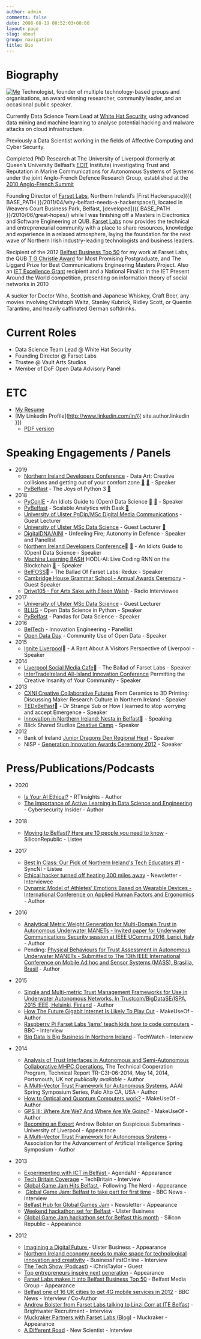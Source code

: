 ```yaml
---
author: admin
comments: false
date: 2008-08-19 00:52:03+00:00
layout: page
slug: about
group: navigation
title: Bio
---
```


# Biography

[![Me](/img/bolster_300.png)](/img/bolster_orig.png)
Technologist, founder of multiple technology-based groups and organisations, an award winning researcher, community leader, and an occasional public speaker.

Currently Data Science Team Lead at [White Hat Security](https://whitehatsec.com), using advanced data mining and machine learning to analyse potential hacking and malware attacks on cloud infrastructure.

Previously a Data Scientist working in the fields of Affective Computing and Cyber Security.

Completed PhD Research at The University of Liverpool (formerly at Queen’s University Belfast’s [ECIT](http://ecit.qub.ac.uk) Institute) investigating Trust and Reputation in Marine Communications for Autonomous Systems of Systems under the joint Anglo-French Defence Research Group, established at the [2010 Anglo-French Summit](http://en.wikipedia.org/wiki/The_Lancaster_House_Treaties_%282010%29)

Founding Director of [Farset Labs](http://farsetlabs.org.uk), Northern Ireland’s [First Hackerspace]({{ BASE_PATH }}/2011/04/why-belfast-needs-a-hackerspace/), located in Weavers Court Business Park, Belfast, [developed]({{ BASE_PATH }}/2010/06/great-hopes/) while I was finishing off a Masters in Electronics and Software Engineering at QUB. [Farset Labs](http://farsetlabs.org.uk) now provides the technical and entrepreneurial community with a place to share resources, knowledge and experience in a relaxed atmosphere, laying the foundation for the next wave of Northern Irish industry-leading technologists and business leaders.

Recipient of the 2012 [Belfast Business Top 50](http://belfastmediagroup.com/top50/15955-2/) for my work at Farset Labs, the QUB [T G Christie Award](http://www.qub.ac.uk/directorates/AcademicStudentAffairs/AcademicAffairs/ScholarshipsAwards/ScholarshipsAwardsHandbook/ScholarshipsandBursaries/PostgraduateScholarshipsAwards/FacultyofEngineeringandPhysicalSciences/) for Most Promising Postgraduate, and The Liggard Prize for Best Communications Engineering Masters Project. Also an [IET Excellence Grant](http://conferences.theiet.org/achievement/-documents/brochure-2010.cfm) recipient and a National Finalist in the IET Present Around the World competition, presenting on information theory of social networks in 2010  

A sucker for Doctor Who, Scottish and Japanese Whiskey, Craft Beer, any movies involving Christoph Waltz, Stanley Kubrick, Ridley Scott, or Quentin Tarantino, and heavily caffinated German softdrinks.

# Current Roles
* Data Science Team Lead @ White Hat Security
* Founding Director @ Farset Labs
* Trustee @ Vault Arts Studios
* Member of DoF Open Data Advisory Panel

# ETC
* [My Resume](/resume/)
* [My Linkedin Profile](http://www.linkedin.com/in/{{ site.author.linkedin }}) 
  * [PDF version](http://www.linkedin.com/profile?viewProfilePDF=&key=41510103)

# Speaking Engagements / Panels
* 2019
  * [Northern Ireland Developers Conference](https://www.nidevconf.com/sessions/andrewbolster/) - Data Art: Creative collisions and getting out of your comfort zone [:movie_camera:](https://www.youtube.com/watch?v=Ku2FX9osMXA) [:notebook:](/2019/06/data-art-creative-collisions-and-getting-out-of-your-comfort-zone.html) - Speaker
  * [PyBelfast](https://www.meetup.com/PyBelfast/events/258065529/) - The Joys of Python 3 [:notebook:](https://github.com/andrewbolster/nb_presentations/blob/master/2019-01%20PyBelfast/)
* 2018
  * [PyConIE](http://schedule.pycon18.python.ie/#9boRtJSlTmVHQOwVM9) - An Idiots Guide to (Open) Data Science [:movie_camera:](https://www.youtube.com/watch?v=he78D6jwmxE) [:notebook:](https://github.com/andrewbolster/nb_presentations/tree/master/2018-11%20PyconIE) - Speaker
  * [PyBelfast](https://www.meetup.com/PyBelfast/events/254682565/) - Scalable Analytics with Dask [:notebook:](https://github.com/andrewbolster/nb_presentations/tree/master/2018-10%20Dask)
  * [University of Ulster PgDip/MSc Digital Media Communications](https://www.ulster.ac.uk/courses/201819/digital-media-communication-15967) - Guest Lecturer
  * [University of Ulster MSc Data Science](https://www.ulster.ac.uk/courses/201819/data-science-16111) - Guest Lecturer [:notebook:](https://github.com/andrewbolster/nb_presentations/tree/master/2018-10%20UU%20Magee)
  * [DigitalDNA/AINI](https://www.meetup.com/Artificial-Intelligence-Northern-Ireland/events/251265424/) - Unfeeling Fire; Autonomy in Defence - Speaker and Panellist
  * [Northern Ireland Developers Conference](https://www.youtube.com/watch?v=mtrIEW2nCMc):movie_camera: [:notebook:](https://github.com/andrewbolster/nb_presentations/tree/master/2018-6%20NIDC) - An Idiots Guide to (Open) Data Science - Speaker
  * [Machine Learning BASH](https://www.meetup.com/devbash/events/249025552/) HODL-AI: Live Coding RNN on the Blockchain [:notebook:](https://github.com/andrewbolster/nb_presentations/tree/master/2018-04%20Bash) - Speaker
  * [BelFOSS](https://www.youtube.com/watch?v=5LhKXL0oDnc):movie_camera: - The Ballad Of Farset Labs: Redux - Speaker
  * [Cambridge House Grammar School - Annual Awards Ceremony](http://www.cambridgehouse.org.uk/news.php) - Guest Speaker
  * [Drive105 - For Arts Sake with Eileen Walsh](http://www.drive105.co.uk/the-drive105-team) - Radio Interviewee
* 2017
  * [University of Ulster MSc Data Science](https://www.ulster.ac.uk/courses/course-finder/201718/data-science-15253) - Guest Lecturer
  * [BLUG](https://www.meetup.com/belfast-lug/events/242064392/) - Open Data Science in Python - Speaker
  * [PyBelfast](https://www.meetup.com/PyBelfast/events/238855866/) - Pandas for Data Science - Speaker
* 2016
  * [BelTech](http://beltech2016.com/schedule/speakers.html) - Innovation Engineering - Panellist
  * [Open Data Day](http://belfast.theodi.org/2016/02/12/open-data-day-2016-belfast/) - Community Use of Open Data - Speaker
* 2015
  * [Ignite Liverpool](http://igniteliverpool.com/2015/08/andrew-bolster-a-rant-about-a-visitors-perspective-of-liverpool/):movie_camera: - A Rant About A Visitors Perspective of Liverpool - Speaker
* 2014
  * [Liverpool Social Media Cafe](http://how-why-diy.com/2015/12/21/video-inspiration-from-the-king-of-gifs/):movie_camera: - The Ballad of Farset Labs - Speaker
  * [InterTradeIreland All-Island Innovation Conference](http://www.ucd.ie/innovation/newsevents/events/2014/september/intertradeireland2014all-islandinnovationconference/) Permitting the Creative Insanity of Your Community - Speaker
* 2013
  * [CXNI Creative Collaborative Futures](https://www.eventbrite.co.uk/e/cxni-creative-collaborative-futures-registration-9160616651) From Ceramics to 3D Printing: Discussing Maker Research Culture in Northern Ireland - Speaker
  * [TEDxBelfast](https://www.youtube.com/watch?v=ja_huuD-K-M):movie_camera: - Dr Strange Sub or How I learned to stop worrying and accept Emergence - Speaker
  * [Innovation in Northern Ireland: Nesta in Belfast](https://vimeo.com/66357028):movie_camera: - Speaking
  * Blick Shared Studios [Creative Camp](http://www.creativecamp2013.com/) - Speaker
* 2012
  * Bank of Ireland [Junior Dragons Den Regional Heat](http://www.allaboutbusiness.org.uk/denlive/junior) - Speaker
  * NISP - [Generation Innovation Awards Ceremony 2012](http://www.nisp.co.uk/top-entrepreneurs-inspire-next-generation/) - Speaker


# Press/Publications/Podcasts
* 2020
  * [Is Your AI Ethical?](https://www.rtinsights.com/is-your-ai-ethical/) - RTInsights - Author
  * [The Importance of Active Learning in Data Science and Engineering](https://www.cybersecurity-insiders.com/the-importance-of-active-learning-in-the-data-science-and-engineering/) - Cybersecurity Insider - Author
* 2018
  * [Moving to Belfast? Here are 10 people you need to know](https://www.siliconrepublic.com/people/belfast-tech-influencers-people-to-follow) - SiliconRepublic - Listee

* 2017
  * [Best In Class: Our Pick of Northern Ireland's Tech Educators #1](https://syncni.com/news/718/9026/best-in-class-our-pick-of-northern-ireland-s-tech-educators/tab/1356) - SyncNI - Listee
  * [Ethical hacker turned off heating 300 miles away](http://www.newsletter.co.uk/news/crime/ethical-hacker-turned-off-heating-300-miles-away-1-8071108) - Newsletter - Interviewee
  * [Dynamic Model of Athletes' Emotions Based on Wearable Devices - International Conference on Applied Human Factors and Ergonomics](https://www.researchgate.net/publication/317689071_Dynamic_Model_of_Athletes%27_Emotions_Based_on_Wearable_Devices) - Author

* 2016
  * [Analytical Metric Weight Generation for Multi-Domain Trust in Autonomous Underwater MANETs - Invited paper for Underwater Communications Security session at IEEE UComms 2016, Lerici, Italy](http://bolster.online/bolster/16_UComms_bolster_preprint.pdf) - Author
  * Pending: [Physical Behaviours for Trust Assessment in Autonomous Underwater MANETs - Submitted to The 13th IEEE International Conference on Mobile Ad hoc and Sensor Systems (MASS), Brasilia, Brasil](http://bolster.online/bolster/16_MASS_bolster_preprint.pdf) - Author
* 2015
  * [Single and Multi-metric Trust Management Frameworks for Use in Underwater Autonomous Networks. In Trustcom/BigDataSE/ISPA, 2015 IEEE, Helsinki, Finland](http://doi.org/10.1109/Trustcom.2015.435) - Author
  *  [How The Future Gigabit Internet Is Likely To Play Out](http://www.makeuseof.com/tag/future-gigabit-internet-likely-play/) - MakeUseOf - Author
  * [Raspberry Pi Farset Labs 'jams' teach kids how to code computers](http://www.bbc.co.uk/news/uk-northern-ireland-31625354) - BBC - Interview
  * [Big Data Is Big Business In Northern Ireland](http://www.nispconnect.org/techwatch/big-data-is-big-business-in-northern-ireland/) - TechWatch - Interview

* 2014
  * [Analysis of Trust Interfaces in Autonomous and Semi-Autonomous Collaborative MHPC Operations](), The Technical Cooperation Program, Technical Report TR-C3I-06-2014, May 14, 2014, Portsmouth, UK *not publically available* - Author
  *  [A Multi-Vector Trust Framework for Autonomous Systems](http://www.aaai.org/ocs/index.php/SSS/SSS14/paper/view/7697), AAAI Spring Symposium Series, Palo Alto CA, USA - Author
  *  [How to Optical and Quantum Computers work?](http://www.makeuseof.com/tag/optical-quantum-computers-work/) - MakeUseOf - Author
  *  [GPS III: Where Are We? And Where Are We Going?](http://www.makeuseof.com/tag/gps-iii-going/) - MakeUseOf - Author
  *  [Becoming an Expert](http://news.liv.ac.uk/2014/06/02/becoming-an-expert-andrew-bolster-on-suspicious-submarines/) Andrew Bolster on Suspicious Submarines - University of Liverpool - Appearance
  *  [A Multi-Vector Trust Framework for Autonomous Systems](http://www.aaai.org/ocs/index.php/SSS/SSS14/paper/view/7697) - Association for the Advancement of Artificial Intelligence Spring Symposium - Author
* 2013
  *  [Experimenting with ICT in Belfast ](http://www.agendani.com/experimenting-with-ict-in-belfast/)- AgendaNI - Appearance
  *  [Tech Britain Coverage](http://techbritain.com/videos/watch/43) - TechBritain - Interview
  *  [Global Game Jam Hits Belfast ](http://www.followingthenerd.com/video-games/global-game-jam-hits-belfast/?utm_source=rss&utm_medium=rss&utm_campaign=global-game-jam-hits-belfast)- Following The Nerd - Appearance
  *  [Global Game Jam: Belfast to take part for first time](http://www.bbc.co.uk/news/uk-northern-ireland-21142798) - BBC News - Interview
  *  [Belfast Hub for Global Games Jam](http://www.newsletter.co.uk/news/business/local-businesses/belfast-hub-for-global-games-jam-1-4705625) - Newsletter - Appearance
  *  [Weekend hackathon set for Belfast](http://www.ulsterbusiness.com/articles/2013/01/18/weekend-hackathon-set-for-belfast) - Ulster Business
  *  [Global Game Jam hackathon set for Belfast this month](http://www.siliconrepublic.com/innovation/item/31099-global-game-jam-hackathon/) - Silicon Republic - Appearance
* 2012
  * [Imagining a Digital Future ](http://www.ulsterbusiness.com/articles/2012/12/17/imagining-a-digital-future)- Ulster Business - Appearance
  * [Northern Ireland economy needs to make space for technological innovation and creativity](http://www.businessfirstonline.co.uk/?p=10387) - BusinessFirstOnline - Interview
  * [The Tech Show (Podcast)](http://eamonnmallie.com/2012/11/tech-show-podcast-episode-26/) - iChrisTaylor - Guest
  * [Top entrepreneurs inspire next generation](http://www.belfasttelegraph.co.uk/business/news/top-entrepreneurs-inspire-next-generation-28998741.html) - Appearance
  * [Farset Labs makes it into Belfast Business Top 50](http://belfastmediagroup.com/top50/belfast-business-top-50-list-2012/) - Belfast Media Group - Appearance
  * [Belfast one of 16 UK cities to get 4G mobile services in 2012](http://www.bbc.co.uk/news/uk-northern-ireland-19558312) - BBC News - Interview / Co-Author
  * [Andrew Bolster from Farset Labs talking to Linzi Corr at ITE Belfast](http://www.youtube.com/watch?v=qeaN_2xU2hk) - Brightwater Recruitment - Interview
  * [Muckraker Partners with Farset Labs (Blog)](http://muckraker.me/2012/03/25/announcing-the-muckrakers-partnership-with-farset-labs/) - Muckraker - Appearance
  * [A Different Road](http://www.sciencedirect.com/science/article/pii/S0262407912604485) - New Scientist - Interview



